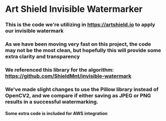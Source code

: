 # Art Shield Invisible Watermarker

### This is the code we're utilizing in https://artshield.io to apply our invisible watermark
### As we have been moving very fast on this project, the code may not be the most clean, but hopefully this will provide some extra clarity and transparency

### We referenced this library for the algorithm: https://github.com/ShieldMnt/invisible-watermark
### We've made slight changes to use the Pillow library instead of OpenCV2, and we compare if either saving as JPEG or PNG results in a successful watermarking.

#### Some extra code is included for AWS integration
